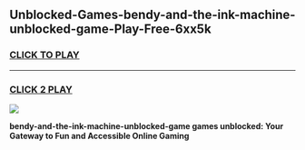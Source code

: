 
## Unblocked-Games-bendy-and-the-ink-machine-unblocked-game-Play-Free-6xx5k
<h3>
<a href="https://premium76.site?title=bendy-and-the-ink-machine-unblocked-game&ref=23A">CLICK TO PLAY</a></h3>
<hr>

<h3>
<a href="https://premium76.site?title=bendy-and-the-ink-machine-unblocked-game&ref=23A">CLICK 2 PLAY</a>
  
</h3>

<a href="https://premium76.site?title=bendy-and-the-ink-machine-unblocked-game&ref=23A"><img src="https://clearcache.store/games.png"></a>


**bendy-and-the-ink-machine-unblocked-game games unblocked: Your Gateway to Fun and Accessible Online Gaming**
